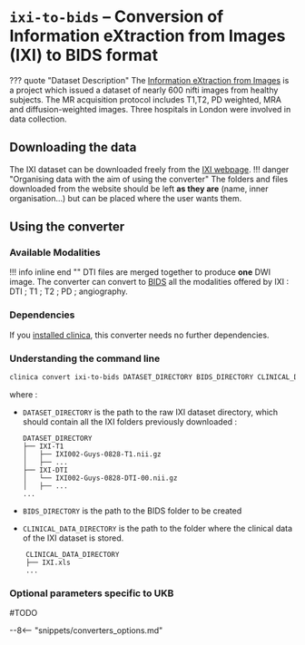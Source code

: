 # `ixi-to-bids` – Conversion of Information eXtraction from Images (IXI) to BIDS format
??? quote "Dataset Description"
    The [Information eXtraction from Images](https://brain-development.org/ixi-dataset/)
    is a project which issued a dataset of nearly 600 nifti images from healthy subjects.
    The MR acquisition protocol includes T1,T2, PD weighted, MRA and diffusion-weighted images.
    Three hospitals in London were involved in data collection.

## Downloading the data
The IXI dataset can be downloaded freely from the [IXI webpage](https://brain-development.org/ixi-dataset/).
!!! danger "Organising data with the aim of using the converter"
    The folders and files downloaded from the website should be left **as they are** (name, inner organisation...) but can be
    placed where the user wants them.

## Using the converter
### Available Modalities

!!! info inline end ""
    DTI files are merged together to produce **one** DWI image.
The converter can convert to [BIDS](../glossary.md#bids) all the modalities offered by IXI :
DTI ; T1 ; T2 ; PD ; angiography.


### Dependencies
If you [installed clinica](../Installation.md#install-clinica), this converter needs no further dependencies.

### Understanding the command line
```bash
clinica convert ixi-to-bids DATASET_DIRECTORY BIDS_DIRECTORY CLINICAL_DATA_DIRECTORY [OPTIONS]
```
where :

- `DATASET_DIRECTORY` is the path to the raw IXI dataset directory, which should contain all the IXI folders previously downloaded :
  ```text title="DATASET_DIRECTORY Organisation"
  DATASET_DIRECTORY
  ├── IXI-T1
  │   ├── IXI002-Guys-0828-T1.nii.gz
  │   ├── ...
  ├── IXI-DTI
  │   └── IXI002-Guys-0828-DTI-00.nii.gz
  │   ├── ...
  ...
  ```

- `BIDS_DIRECTORY` is the path to the BIDS folder to be created
- `CLINICAL_DATA_DIRECTORY` is the path to the folder where the clinical data of the IXI dataset is stored.
```text title="CLINICAL_DATA_DIRECTORY Organisation"
    CLINICAL_DATA_DIRECTORY
    ├── IXI.xls
    ...
```

### Optional parameters specific to UKB

#TODO

--8<-- "snippets/converters_options.md"
